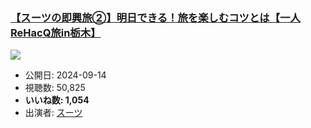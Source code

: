 ### [【スーツの即興旅②】明日できる！旅を楽しむコツとは【一人ReHacQ旅in栃木】](https://www.youtube.com/watch?v=YkKTo8-6A1E)
[![](https://img.youtube.com/vi/YkKTo8-6A1E/sddefault.jpg)](https://www.youtube.com/watch?v=YkKTo8-6A1E)
-   公開日: 2024-09-14
-   視聴数: 50,825
-   **いいね数: 1,054**
-   出演者: [スーツ](/rehacq_fan/people/スーツ "wikilink")
